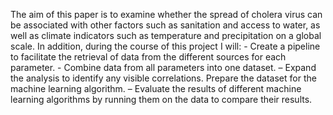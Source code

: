 The aim of this paper is to examine whether the spread of cholera virus can be associated with other factors such as sanitation and access to water, as well as climate indicators such as temperature and precipitation on a global scale.
In addition, during the course of this project I will: - Create a pipeline to facilitate the retrieval of data from the different sources for each parameter. - Combine data from all parameters into one dataset. – Expand the analysis to identify any visible correlations. Prepare the dataset for the machine learning algorithm. – Evaluate the results of different machine learning algorithms by running them on the data to compare their results.
